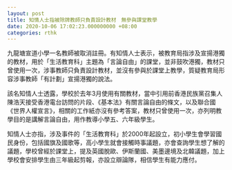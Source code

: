 ```yaml
---
layout: post
title: 知情人士指被除牌教師只負責設計教材　無參與課堂教學
date: 2020-10-06 17:02:23.000000000 +08:00
categories: rthk
---
```


九龍塘宣道小學一名教師被取消註冊。有知情人士表示，被教育局指涉及宣揚港獨的教材，用於「生活教育科」主題為「言論自由」的課堂，並非鼓吹港獨，教材只曾使用一次，涉事教師只負責設計教材，並沒有參與於課堂上教學，質疑教育局形容涉事教師「有計劃」宣揚港獨的說法。

該名知情人士透露，學校於去年3月使用有關教材，當中引用前香港民族黨召集人陳浩天接受香港電台訪問的片段、《基本法》有關言論自由的條文，以及聯合國《世界人權宣言》，相關的工作紙亦沒有參考答案，教材只曾使用一次，亦列明教學目的是講解言論自由，用作教導小學五、六年級學生。

知情人士亦指，涉及事件的「生活教育科」於2000年起設立，初小學生會學習國民身份，包括國旗及國歌等，高小學生就會接觸時事議題，亦會查詢學生想了解的議題，學校曾經於課堂上，提及英國脫歐、伊斯蘭國、美墨邊境及北韓議題，加上學校會安排學生由三年級起剪報，亦設立辯論隊，相信學生有能力應付。
